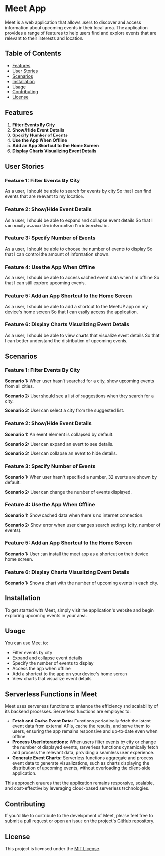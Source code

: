 # Meet App

Meet is a web application that allows users to discover and access information about upcoming events in their local area. The application provides a range of features to help users find and explore events that are relevant to their interests and location.

## Table of Contents
- [Features](#features)
- [User Stories](#user-stories)
- [Scenarios](#scenarios)
- [Installation](#installation)
- [Usage](#usage)
- [Contributing](#contributing)
- [License](#license)

## Features

1. **Filter Events By City**
2. **Show/Hide Event Details**
3. **Specify Number of Events**
4. **Use the App When Offline**
5. **Add an App Shortcut to the Home Screen**
6. **Display Charts Visualizing Event Details**

## User Stories

### Feature 1: Filter Events By City

As a user,
I should be able to search for events by city
So that I can find events that are relevant to my location.

### Feature 2: Show/Hide Event Details

As a user,
I should be able to expand and collapse event details
So that I can easily access the information I'm interested in.

### Feature 3: Specify Number of Events

As a user,
I should be able to choose the number of events to display
So that I can control the amount of information shown.

### Feature 4: Use the App When Offline

As a user,
I should be able to access cached event data when I'm offline
So that I can still explore upcoming events.

### Feature 5: Add an App Shortcut to the Home Screen

As a user,
I should be able to add a shortcut to the MeetUP app on my device's home screen
So that I can easily access the application.

### Feature 6: Display Charts Visualizing Event Details

As a user,
I should be able to view charts that visualize event details
So that I can better understand the distribution of upcoming events.

## Scenarios

### Feature 1: Filter Events By City

**Scenario 1:** When user hasn’t searched for a city, show upcoming events from all cities.

**Scenario 2:** User should see a list of suggestions when they search for a city.

**Scenario 3:** User can select a city from the suggested list.

### Feature 2: Show/Hide Event Details

**Scenario 1:** An event element is collapsed by default.

**Scenario 2:** User can expand an event to see details.

**Scenario 3:** User can collapse an event to hide details.

### Feature 3: Specify Number of Events

**Scenario 1:** When user hasn't specified a number, 32 events are shown by default.

**Scenario 2:** User can change the number of events displayed.

### Feature 4: Use the App When Offline

**Scenario 1:** Show cached data when there's no internet connection.

**Scenario 2:** Show error when user changes search settings (city, number of events).

### Feature 5: Add an App Shortcut to the Home Screen

**Scenario 1:** User can install the meet app as a shortcut on their device home screen.

### Feature 6: Display Charts Visualizing Event Details

**Scenario 1:** Show a chart with the number of upcoming events in each city.

## Installation

To get started with Meet, simply visit the application's website and begin exploring upcoming events in your area.

## Usage

You can use Meet to:
- Filter events by city
- Expand and collapse event details
- Specify the number of events to display
- Access the app when offline
- Add a shortcut to the app on your device's home screen
- View charts that visualize event details

## Serverless Functions in Meet

Meet uses serverless functions to enhance the efficiency and scalability of its backend processes. Serverless functions are employed to:
- **Fetch and Cache Event Data:** Functions periodically fetch the latest event data from external APIs, cache the results, and serve them to users, ensuring the app remains responsive and up-to-date even when offline.
- **Process User Interactions:** When users filter events by city or change the number of displayed events, serverless functions dynamically fetch and process the relevant data, providing a seamless user experience.
- **Generate Event Charts:** Serverless functions aggregate and process event data to generate visualizations, such as charts displaying the distribution of upcoming events, without overloading the client-side application.

This approach ensures that the application remains responsive, scalable, and cost-effective by leveraging cloud-based serverless technologies.

## Contributing

If you'd like to contribute to the development of Meet, please feel free to submit a pull request or open an issue on the project's [GitHub repository](https://github.com/ffferchavez/meet).

## License

This project is licensed under the [MIT License](LICENSE).
